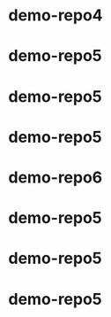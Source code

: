 # demo-repo4
# demo-repo5
# demo-repo5
# demo-repo5
# demo-repo6
# demo-repo5
# demo-repo5
# demo-repo5
